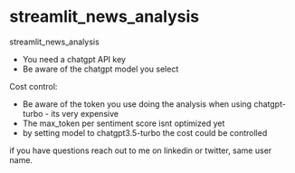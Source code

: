 # streamlit_news_analysis
streamlit_news_analysis

- You need a chatgpt API key
- Be aware of the chatgpt model you select

Cost control:
- Be aware of the token you use doing the analysis when using chatgpt-turbo - its very expensive
- The max_token per sentiment score isnt optimized yet
- by setting model to chatgpt3.5-turbo the cost could be controlled

if you have questions reach out to me on linkedin or twitter, same user name.
